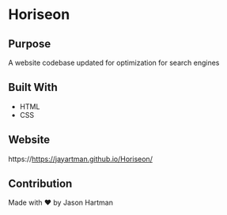 # Horiseon 

## Purpose
A website codebase updated for optimization for search engines

## Built With
* HTML
* CSS

## Website
https://https://jayartman.github.io/Horiseon/

## Contribution
Made with ❤️ by Jason Hartman